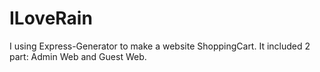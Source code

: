 # ILoveRain
I using Express-Generator to make a website  ShoppingCart. It included 2 part: Admin Web and Guest Web.
